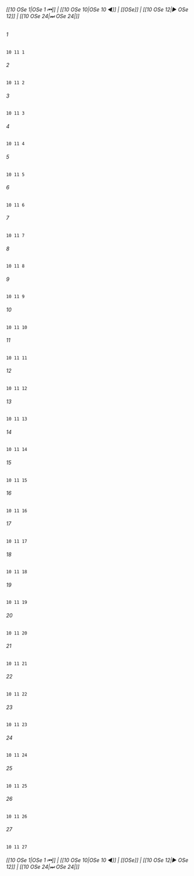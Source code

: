
###### [[10 OSe 1|OSe 1 ⏮]] | [[10 OSe 10|OSe 10 ◀]] | [[OSe]] | [[10 OSe 12|▶ OSe 12]] | [[10 OSe 24|⏭ OSe 24|]]

###### 1
``` verse
10 11 1 
```
###### 2
``` verse
10 11 2 
```
###### 3
``` verse
10 11 3 
```
###### 4
``` verse
10 11 4 
```
###### 5
``` verse
10 11 5 
```
###### 6
``` verse
10 11 6 
```
###### 7
``` verse
10 11 7 
```
###### 8
``` verse
10 11 8 
```
###### 9
``` verse
10 11 9 
```
###### 10
``` verse
10 11 10 
```
###### 11
``` verse
10 11 11 
```
###### 12
``` verse
10 11 12 
```
###### 13
``` verse
10 11 13 
```
###### 14
``` verse
10 11 14 
```
###### 15
``` verse
10 11 15 
```
###### 16
``` verse
10 11 16 
```
###### 17
``` verse
10 11 17 
```
###### 18
``` verse
10 11 18 
```
###### 19
``` verse
10 11 19 
```
###### 20
``` verse
10 11 20 
```
###### 21
``` verse
10 11 21 
```
###### 22
``` verse
10 11 22 
```
###### 23
``` verse
10 11 23 
```
###### 24
``` verse
10 11 24 
```
###### 25
``` verse
10 11 25 
```
###### 26
``` verse
10 11 26 
```
###### 27
``` verse
10 11 27 
```

###### [[10 OSe 1|OSe 1 ⏮]] | [[10 OSe 10|OSe 10 ◀]] | [[OSe]] | [[10 OSe 12|▶ OSe 12]] | [[10 OSe 24|⏭ OSe 24|]]

